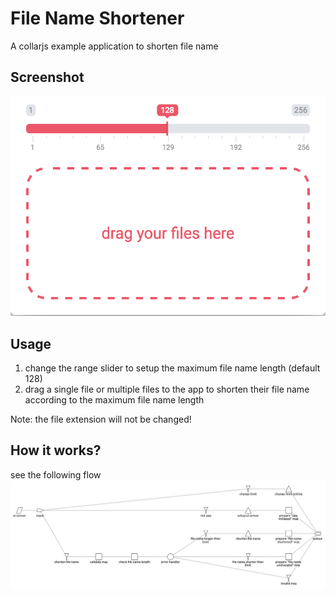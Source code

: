 # File Name Shortener

A collarjs example application to shorten file name

## Screenshot

![screenshot](https://github.com/bhou/collar.js-example-filenameshortener/blob/master/filenameshortener-screenshot.png)

## Usage

1. change the range slider to setup the maximum file name length (default 128)
2. drag a single file or multiple files to the app to shorten their file name according to the maximum file name length

Note: the file extension will not be changed! 

## How it works?

see the following flow
![flow](https://github.com/bhou/collar.js-example-filenameshortener/blob/master/filenameshortener-flow.jpg)
